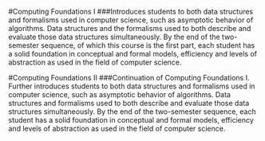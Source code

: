 #Computing Foundations I
###Introduces students to both data structures and formalisms used in computer science, such as asymptotic behavior of algorithms. Data structures and the formalisms used to both describe and evaluate those data structures simultaneously. By the end of the two-semester sequence, of which this course is the first part, each student has a solid foundation in conceptual and formal models, efficiency and levels of abstraction as used in the field of computer science.

#Computing Foundations II
###Continuation of Computing Foundations I. Further introduces students to both data structures and formalisms used in computer science, such as asymptotic behavior of algorithms. Data structures and formalisms used to both describe and evaluate those data structures simultaneously. By the end of the two-semester sequence, each student has a solid foundation in conceptual and formal models, efficiency and levels of abstraction as used in the field of computer science.
